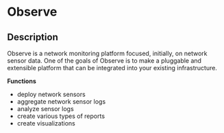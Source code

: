 # Observe


## Description

Observe is a network monitoring platform focused, initially, on network sensor data. One of the goals of Observe is to make a pluggable and extensible platform that can be integrated into your existing infrastructure.


**Functions**

- deploy network sensors
- aggregate network sensor logs
- analyze sensor logs
- create various types of reports
- create visualizations


